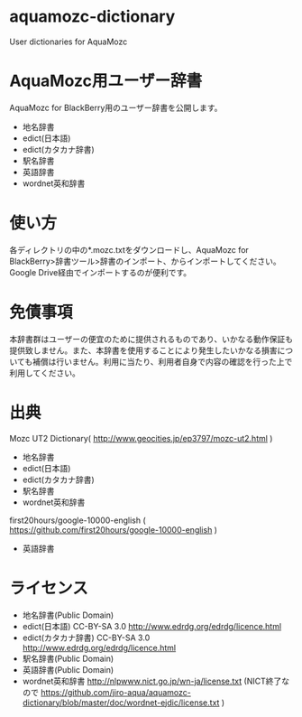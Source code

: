 # aquamozc-dictionary
User dictionaries for AquaMozc

# AquaMozc用ユーザー辞書
AquaMozc for BlackBerry用のユーザー辞書を公開します。

- 地名辞書
- edict(日本語)
- edict(カタカナ辞書)
- 駅名辞書
- 英語辞書
- wordnet英和辞書

# 使い方
各ディレクトリの中の*.mozc.txtをダウンロードし、AquaMozc for BlackBerry>辞書ツール>辞書のインポート、からインポートしてください。  
Google Drive経由でインポートするのが便利です。  

# 免債事項
本辞書群はユーザーの便宜のために提供されるものであり、いかなる動作保証も提供致しません。また、本辞書を使用することにより発生したいかなる損害についても補償は行いません。利用に当たり、利用者自身で内容の確認を行った上で利用してください。

# 出典
Mozc UT2 Dictionary( http://www.geocities.jp/ep3797/mozc-ut2.html )
- 地名辞書
- edict(日本語)
- edict(カタカナ辞書)
- 駅名辞書
- wordnet英和辞書

first20hours/google-10000-english ( https://github.com/first20hours/google-10000-english )
- 英語辞書

# ライセンス

- 地名辞書(Public Domain)
- edict(日本語) CC-BY-SA 3.0 http://www.edrdg.org/edrdg/licence.html
- edict(カタカナ辞書) CC-BY-SA 3.0 http://www.edrdg.org/edrdg/licence.html
- 駅名辞書(Public Domain)
- 英語辞書(Public Domain)
- wordnet英和辞書 http://nlpwww.nict.go.jp/wn-ja/license.txt (NICT終了なので https://github.com/jiro-aqua/aquamozc-dictionary/blob/master/doc/wordnet-ejdic/license.txt )
